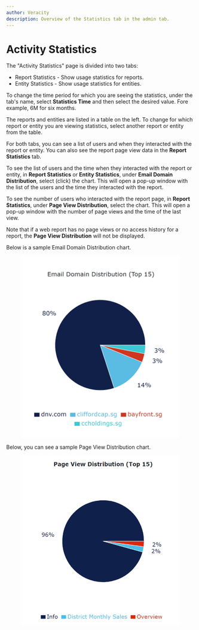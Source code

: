 ```yaml
---
author: Veracity
description: Overview of the Statistics tab in the admin tab.
---
```


# Activity Statistics

The "Activity Statistics" page is divided into two tabs:
* Report Statistics - Show usage statistics for reports.
* Entity Statistics - Show usage statistics for entities.

To change the time period for which you are seeing the statistics, under the tab's name, select **Statistics Time** and then select the desired value. Fore example, 6M for six months.

The reports and entities are listed in a table on the left. To change for which report or entity you are viewing statistics, select another report or entity from the table.

For both tabs, you can see a list of users and when they interacted with the report or entity. You can also see the report page view data in the **Report Statistics** tab.

To see the list of users and the time when they interacted with the report or entity, in **Report Statistics** or **Entity Statistics**, under **Email Domain Distribution**, select (click) the chart. This will open a pop-up window with the list of the users and the time they interacted with the report.

To see the number of users who interacted with the report page, in **Report Statistics**, under **Page View Distribution**, select the chart. This will open a pop-up window with the number of page views and the time of the last view.

Note that if a web report has no page views or no access history for a report, the **Page View Distribution** will not be displayed.

Below is a sample Email Domain Distribution chart.

<figure>
	<img src="assets/domaindistribution.png"/>
</figure>

Below, you can see a sample Page View Distribution chart.

<figure>
	<img src="assets/pageviewdistribution.png"/>
</figure>
